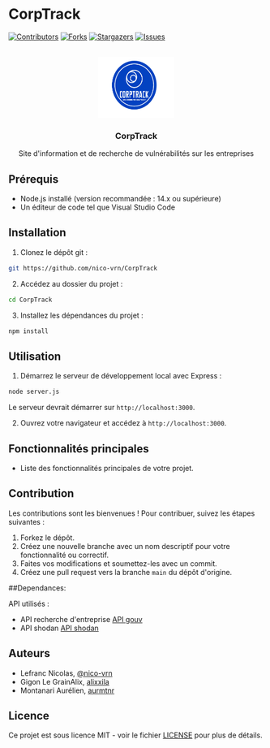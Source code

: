 # CorpTrack
<a name="readme-top"></a>

[![Contributors][contributors-shield]][contributors-url]
[![Forks][forks-shield]][forks-url]
[![Stargazers][stars-shield]][stars-url]
[![Issues][issues-shield]][issues-url]

<!-- PROJECT LOGO -->
<br />
<div align="center">
  <a href="https://github.com/nico-vrn/CorpTrack">
    <img src="public/images/logo_corptrack.png" alt="Logo" width="150" height="120">
  </a>

  <h3 align="center">CorpTrack</h3>

  <p align="center">
    Site d'information et de recherche de vulnérabilités sur les entreprises
    <br />
   </p>
</div>

## Prérequis

- Node.js installé (version recommandée : 14.x ou supérieure)
- Un éditeur de code tel que Visual Studio Code

## Installation

1. Clonez le dépôt git :
```sh
git https://github.com/nico-vrn/CorpTrack
```

2. Accédez au dossier du projet :
```sh
cd CorpTrack
```

3. Installez les dépendances du projet :
```sh
npm install
```

## Utilisation

1. Démarrez le serveur de développement local avec Express :
```sh
node server.js
```

Le serveur devrait démarrer sur `http://localhost:3000`.

2. Ouvrez votre navigateur et accédez à `http://localhost:3000`.

## Fonctionnalités principales

- Liste des fonctionnalités principales de votre projet.

## Contribution

Les contributions sont les bienvenues ! Pour contribuer, suivez les étapes suivantes :

1. Forkez le dépôt.
2. Créez une nouvelle branche avec un nom descriptif pour votre fonctionnalité ou correctif.
3. Faites vos modifications et soumettez-les avec un commit.
4. Créez une pull request vers la branche `main` du dépôt d'origine.

##Dependances:

API utilisés :
- API recherche d'entreprise [API gouv](https://api.gouv.fr/documentation/api-recherche-entreprises)
- API shodan [API shodan](https://developer.shodan.io/api) 

## Auteurs

- Lefranc Nicolas, [@nico-vrn](https://github.com/nico-vrn)
- Gigon Le GrainAlix, [alixxila](https://github.com/alixxila)
- Montanari Aurélien, [aurmtnr](https://github.com/aurmtn)

## Licence

Ce projet est sous licence MIT - voir le fichier [LICENSE](LICENSE) pour plus de détails.


<!-- MARKDOWN LINKS & IMAGES -->
<!-- https://www.markdownguide.org/basic-syntax/#reference-style-links -->
[contributors-shield]: https://img.shields.io/github/contributors/nico-vrn/CorpTrack?style=for-the-badge
[contributors-url]: https://github.com/nico-vrn/CorpTrack/graphs/contributors
[forks-shield]: https://img.shields.io/github/forks/nico-vrn/CorpTrack.svg?style=for-the-badge
[forks-url]: https://github.com/nico-vrn/CorpTrack/network/members
[stars-shield]: https://img.shields.io/github/stars/nico-vrn/CorpTrack.svg?style=for-the-badge
[stars-url]: https://github.com/nico-vrn/CorpTrack/stargazers
[issues-shield]: https://img.shields.io/github/issues/nico-vrn/CorpTrack.svg?style=for-the-badge
[issues-url]: https://github.com/nico-vrn/CorpTrack/issues
